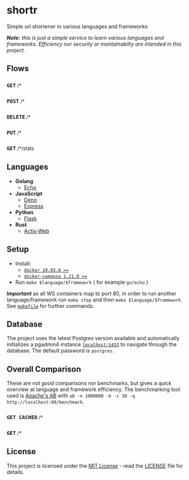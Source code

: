 # shortr
Simple url shortener in various languages and frameworks

_**Note:** this is just a simple service to learn various languages and frameworks. Efficiency nor security or mantainabilty are intended in this project._

## Flows
### `GET` <span style="font-weight: normal; font-size: 0.8em;">/*<span/>
### `POST` <span style="font-weight: normal; font-size: 0.8em;">/*<span/>
### `DELETE` <span style="font-weight: normal; font-size: 0.8em;">/*<span/>
### `PUT` <span style="font-weight: normal; font-size: 0.8em;">/*<span/>
### `GET` <span style="font-weight: normal; font-size: 0.8em;">/*/stats<span/>

## Languages
- **Golang**
    - [Echo](go/echo/README.md)
- **JavaScript**
    - [Deno](js/deno/README.md)
    - [Express](js/express/README.md)
- **Python**
    - [Flask](py/flask/README.md)
- **Rust**
    - [Actix-Web](rs/actix/README.md)

## Setup
- Install:
    - [`docker 19.03.6 >=`](https://docs.docker.com/get-docker/)
    - [`docker-compose 1.21.0 >=`](https://docs.docker.com/compose/install/)
- Run `make $language/$framework` ( for example `go/echo` )

**_Important_** as all WS containers map to port 80, in order to run another language/framework run `make stop` and then `make $language/$framework`.
See [`makefile`](makefile) for further commands.

## Database
The project uses the latest Postgres version available and automatically initializes a pgadmin4 instance [`localhost:5433`](localhost:5433) to navigate through the database. The default password is `postgres`.

## Overall Comparison
These are not _good_ comparisons nor benchmarks, but gives a quick overview at language and framework efficiency. The benchmarking tool used is [Apache's AB](https://httpd.apache.org/docs/2.4/programs/ab.html) with `ab -n 1000000 -k -c 30 -q http://localhost:80/benchmark`.

### `GET CACHED` <span style="font-weight: normal; font-size: 0.8em;">/*<span/>
### `GET` <span style="font-weight: normal; font-size: 0.8em;">/*<span/>

## License
This project is licensed under the [MIT License](https://opensource.org/licenses/MIT) - read the [LICENSE](LICENSE) file for details.